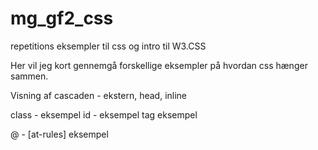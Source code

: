 # mg_gf2_css
repetitions eksempler til css og intro til W3.CSS

Her vil jeg kort gennemgå forskellige eksempler på hvordan css hænger sammen.

Visning af cascaden - ekstern, head, inline

class - eksempel
id - eksempel
tag eksempel

@ - [at-rules] eksempel